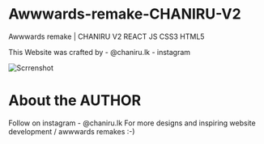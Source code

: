 # Awwwards-remake-CHANIRU-V2
Awwwards remake | CHANIRU V2  REACT JS CSS3 HTML5

This Website was crafted by - @chaniru.lk - instagram

![Scrrenshot](./src/components/assets/screenshot.png)

# About the AUTHOR

Follow on instagram - @chaniru.lk 
For more designs and inspiring website development /
awwwards remakes :-)
